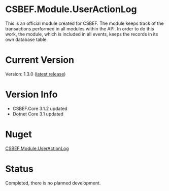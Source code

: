 # CSBEF.Module.UserActionLog
This is an official module created for CSBEF. The module keeps track of the transactions performed in all modules within the API. In order to do this work, the module, which is included in all events, keeps the records in its own database table.

# Current Version
Version: 1.3.0 ([latest release](https://github.com/mkurak/CSBEF.Module.UserActionLog/releases/tag/1.3.0))

# Version Info
- CSBEF.Core 3.1.2 updated
- Dotnet Core 3.1 updated

# Nuget
[CSBEF.Module.UserActionLog](https://www.nuget.org/packages/CSBEF.Module.UserActionLog/)

# Status
Completed, there is no planned development.

